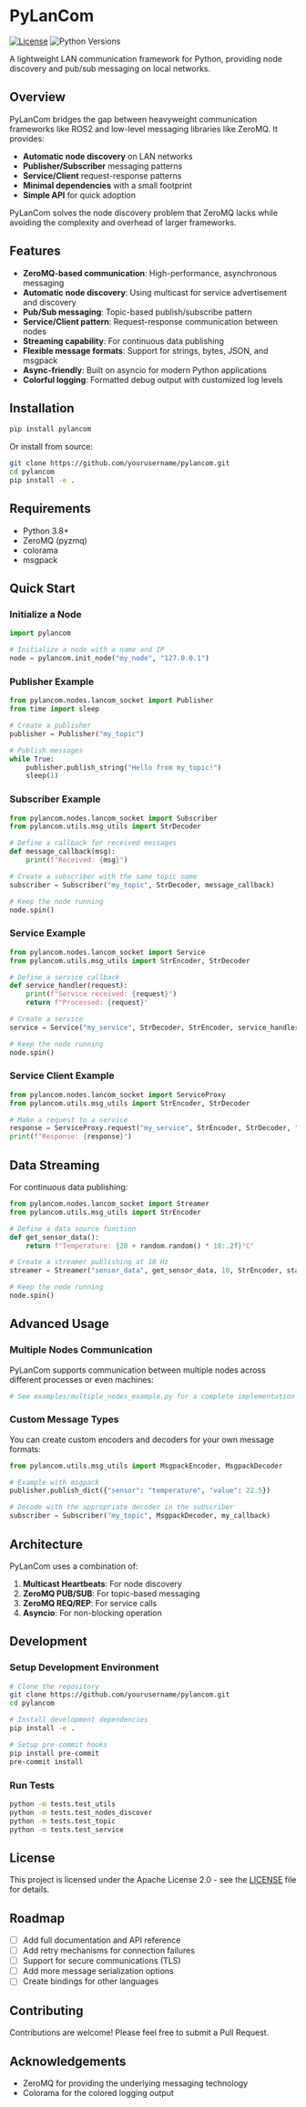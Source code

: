# PyLanCom

[![License](https://img.shields.io/badge/License-Apache%202.0-blue.svg)](LICENSE)
![Python Versions](https://img.shields.io/badge/python-3.8%20%7C%203.9%20%7C%203.10%20%7C%203.11%20%7C%203.12-green)

A lightweight LAN communication framework for Python, providing node discovery and pub/sub messaging on local networks.

## Overview

PyLanCom bridges the gap between heavyweight communication frameworks like ROS2 and low-level messaging libraries like ZeroMQ. It provides:

- **Automatic node discovery** on LAN networks
- **Publisher/Subscriber** messaging patterns
- **Service/Client** request-response patterns
- **Minimal dependencies** with a small footprint
- **Simple API** for quick adoption

PyLanCom solves the node discovery problem that ZeroMQ lacks while avoiding the complexity and overhead of larger frameworks.

## Features

- **ZeroMQ-based communication**: High-performance, asynchronous messaging
- **Automatic node discovery**: Using multicast for service advertisement and discovery
- **Pub/Sub messaging**: Topic-based publish/subscribe pattern
- **Service/Client pattern**: Request-response communication between nodes
- **Streaming capability**: For continuous data publishing
- **Flexible message formats**: Support for strings, bytes, JSON, and msgpack
- **Async-friendly**: Built on asyncio for modern Python applications
- **Colorful logging**: Formatted debug output with customized log levels

## Installation

```bash
pip install pylancom
```

Or install from source:

```bash
git clone https://github.com/yourusername/pylancom.git
cd pylancom
pip install -e .
```

## Requirements

- Python 3.8+
- ZeroMQ (pyzmq)
- colorama
- msgpack

## Quick Start

### Initialize a Node

```python
import pylancom

# Initialize a node with a name and IP
node = pylancom.init_node("my_node", "127.0.0.1")
```

### Publisher Example

```python
from pylancom.nodes.lancom_socket import Publisher
from time import sleep

# Create a publisher
publisher = Publisher("my_topic")

# Publish messages
while True:
    publisher.publish_string("Hello from my_topic!")
    sleep(1)
```

### Subscriber Example

```python
from pylancom.nodes.lancom_socket import Subscriber
from pylancom.utils.msg_utils import StrDecoder

# Define a callback for received messages
def message_callback(msg):
    print(f"Received: {msg}")

# Create a subscriber with the same topic name
subscriber = Subscriber("my_topic", StrDecoder, message_callback)

# Keep the node running
node.spin()
```

### Service Example

```python
from pylancom.nodes.lancom_socket import Service
from pylancom.utils.msg_utils import StrEncoder, StrDecoder

# Define a service callback
def service_handler(request):
    print(f"Service received: {request}")
    return f"Processed: {request}"

# Create a service
service = Service("my_service", StrDecoder, StrEncoder, service_handler)

# Keep the node running
node.spin()
```

### Service Client Example

```python
from pylancom.nodes.lancom_socket import ServiceProxy
from pylancom.utils.msg_utils import StrEncoder, StrDecoder

# Make a request to a service
response = ServiceProxy.request("my_service", StrEncoder, StrDecoder, "Hello Service!")
print(f"Response: {response}")
```

## Data Streaming

For continuous data publishing:

```python
from pylancom.nodes.lancom_socket import Streamer
from pylancom.utils.msg_utils import StrEncoder

# Define a data source function
def get_sensor_data():
    return f"Temperature: {20 + random.random() * 10:.2f}°C"

# Create a streamer publishing at 10 Hz
streamer = Streamer("sensor_data", get_sensor_data, 10, StrEncoder, start_streaming=True)

# Keep the node running
node.spin()
```

## Advanced Usage

### Multiple Nodes Communication

PyLanCom supports communication between multiple nodes across different processes or even machines:

```python
# See examples/multiple_nodes_example.py for a complete implementation
```

### Custom Message Types

You can create custom encoders and decoders for your own message formats:

```python
from pylancom.utils.msg_utils import MsgpackEncoder, MsgpackDecoder

# Example with msgpack
publisher.publish_dict({"sensor": "temperature", "value": 22.5})

# Decode with the appropriate decoder in the subscriber
subscriber = Subscriber("my_topic", MsgpackDecoder, my_callback)
```

## Architecture

PyLanCom uses a combination of:

1. **Multicast Heartbeats**: For node discovery
2. **ZeroMQ PUB/SUB**: For topic-based messaging
3. **ZeroMQ REQ/REP**: For service calls
4. **Asyncio**: For non-blocking operation

## Development

### Setup Development Environment

```bash
# Clone the repository
git clone https://github.com/yourusername/pylancom.git
cd pylancom

# Install development dependencies
pip install -e .

# Setup pre-commit hooks
pip install pre-commit
pre-commit install
```

### Run Tests

```bash
python -m tests.test_utils
python -m tests.test_nodes_discover
python -m tests.test_topic
python -m tests.test_service
```

## License

This project is licensed under the Apache License 2.0 - see the [LICENSE](LICENSE) file for details.

## Roadmap

- [ ] Add full documentation and API reference
- [ ] Add retry mechanisms for connection failures
- [ ] Support for secure communications (TLS)
- [ ] Add more message serialization options
- [ ] Create bindings for other languages

## Contributing

Contributions are welcome! Please feel free to submit a Pull Request.

## Acknowledgements

- ZeroMQ for providing the underlying messaging technology
- Colorama for the colored logging output
